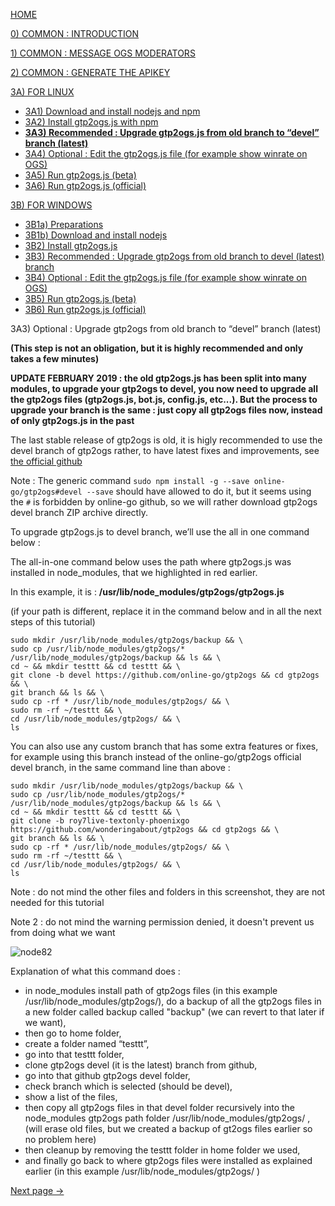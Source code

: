 [HOME](https://github.com/wonderingabout/gtp2ogs-tutorial)

[0) COMMON : INTRODUCTION](/docs/0-common-introduction.md)

[1) COMMON : MESSAGE OGS MODERATORS](/docs/1-common-message-ogs-moderators.md)

[2) COMMON : GENERATE THE APIKEY](/docs/2-common-generate-the-apikey.md)

[3A) FOR LINUX](/docs/3A0-FOR-LINUX.md)
  - [3A1) Download and install nodejs and npm](/docs/3A1-linux-download-install-nodejs.md)
  - [3A2) Install gtp2ogs.js with npm](/docs/3A2-linux-install-gt2ogs-js-with-npm.md)
  - [**3A3) Recommended : Upgrade gtp2ogs.js from old branch to “devel” branch (latest)**](/docs/3A3-linux-optional-upgrade-to-devel.md)
  - [3A4) Optional : Edit the gtp2ogs.js file (for example show winrate on OGS)](3A4-linux-optional-edit-gtp2ogs-js-file.md)
  - [3A5) Run gtp2ogs.js (beta)](/docs/3A5-linux-run-gtp2ogs-js-beta.md)
  - [3A6) Run gtp2ogs.js (official)](/docs/3A6-linux-run-gtp2ogs-js-beta.md)


[3B) FOR WINDOWS](/docs/3B0-FOR-WINDOWS.md)

  - [3B1a) Preparations](/docs/3B1a-windows-preparations.md)
  - [3B1b) Download and install nodejs](/docs/3B1b-windows-download-install-nodejs.md)
  - [3B2) Install gtp2ogs.js](/docs/3B2-windows-install-gt2ogs-js-with-npm.md)
  - [3B3) Recommended : Upgrade gtp2ogs from old branch to devel (latest) branch](/docs/3B3-windows-optional-upgrade-to-devel.md)
  - [3B4) Optional : Edit the gtp2ogs.js file (for example show winrate on OGS)](/docs/3B4-windows-optional-edit-gtp2ogs-js-file.md)
  - [3B5) Run gtp2ogs.js (beta)](/docs/3B5-windows-run-gtp2ogs-js-beta.md)
  - [3B6) Run gtp2ogs.js (official)](/docs/3B6-windows-run-gtp2ogs-js-beta.md)

3A3) Optional : Upgrade gtp2ogs from old branch to “devel” branch (latest)

**(This step is not an obligation, but it is highly recommended and only takes a few minutes)**

**UPDATE FEBRUARY 2019 : the old gtp2ogs.js has been split into many modules, to upgrade your gtp2ogs to devel, you now need to upgrade all the gtp2ogs files (gtp2ogs.js, bot.js, config.js, etc...). But the process to upgrade your branch is the same : just copy all gtp2ogs files now, instead of only gtp2ogs.js in the past**


The last stable release of gtp2ogs is old, it is higly recommended to use the devel branch of gtp2ogs rather, to have latest fixes and improvements, see [the official github](https://github.com/online-go/gtp2ogs/tree/devel)

Note : The generic command `sudo npm install -g --save online-go/gtp2ogs#devel --save` should have allowed to do it, but it seems using the `#` is forbidden by online-go github, so we will rather download gtp2ogs devel branch ZIP archive directly. 

To upgrade gtp2ogs.js to devel branch, we’ll use the all in one command below : 

The all-in-one command below uses the path where gtp2ogs.js was installed in node_modules, that we highlighted in red earlier.

In this example, it is : **/usr/lib/node_modules/gtp2ogs/gtp2ogs.js** 

(if your path is different, replace it in the command below and in all the next steps of this tutorial)

```
sudo mkdir /usr/lib/node_modules/gtp2ogs/backup && \
sudo cp /usr/lib/node_modules/gtp2ogs/* /usr/lib/node_modules/gtp2ogs/backup && ls && \
cd ~ && mkdir testtt && cd testtt && \
git clone -b devel https://github.com/online-go/gtp2ogs && cd gtp2ogs && \
git branch && ls && \
sudo cp -rf * /usr/lib/node_modules/gtp2ogs/ && \
sudo rm -rf ~/testtt && \
cd /usr/lib/node_modules/gtp2ogs/ && \
ls
```

You can also use any custom branch that has some extra features or fixes, for example using this branch instead of the online-go/gtp2ogs official devel branch, in the same command line than above : 

```
sudo mkdir /usr/lib/node_modules/gtp2ogs/backup && \
sudo cp /usr/lib/node_modules/gtp2ogs/* /usr/lib/node_modules/gtp2ogs/backup && ls && \
cd ~ && mkdir testtt && cd testtt && \
git clone -b roy7live-textonly-phoenixgo https://github.com/wonderingabout/gtp2ogs && cd gtp2ogs && \
git branch && ls && \
sudo cp -rf * /usr/lib/node_modules/gtp2ogs/ && \
sudo rm -rf ~/testtt && \
cd /usr/lib/node_modules/gtp2ogs/ && \
ls
```

Note : do not mind the other files and folders in this screenshot, they are not needed for this tutorial

Note 2 : do not mind the warning permission denied, it doesn't prevent us from doing what we want

![node82](https://github.com/wonderingabout/gtp2ogs-tutorial/blob/master/pictures/node82.png?raw=true)

Explanation of what this command does :

- in node_modules install path of gtp2ogs files (in this example /usr/lib/node_modules/gtp2ogs/), do a backup of all the gtp2ogs files in a new folder called backup called "backup" (we can revert to that later if we want),
- then go to home folder,
- create a folder named “testtt”,
- go into that testtt folder,
- clone gtp2ogs devel (it is the latest) branch from github,
- go into that github gtp2ogs devel folder,
- check branch which is selected (should be devel),
- show a list of the files,
- then copy all gtp2ogs files in that devel folder recursively into the node_modules gtp2ogs path folder /usr/lib/node_modules/gtp2ogs/ , (will erase old files, but we created a backup of gt2ogs files  earlier so no problem here) 
- then cleanup by removing the testtt folder in home folder we used,
- and finally go back to where gtp2ogs files were installed as explained earlier (in this example /usr/lib/node_modules/gtp2ogs/ )

[Next page ->](3A4-linux-optional-edit-gtp2ogs-js-file.md)
